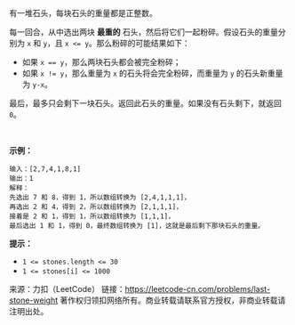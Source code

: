 有一堆石头，每块石头的重量都是正整数。

每一回合，从中选出两块 **最重的** 石头，然后将它们一起粉碎。假设石头的重量分别为 ```x``` 和 ```y```，且 ```x <= y```。那么粉碎的可能结果如下：

* 如果 ```x == y```，那么两块石头都会被完全粉碎；
* 如果 ```x != y```，那么重量为 ```x``` 的石头将会完全粉碎，而重量为 ```y``` 的石头新重量为 ```y-x```。

最后，最多只会剩下一块石头。返回此石头的重量。如果没有石头剩下，就返回 ```0```。

 

**示例：**
```
输入：[2,7,4,1,8,1]
输出：1
解释：
先选出 7 和 8，得到 1，所以数组转换为 [2,4,1,1,1]，
再选出 2 和 4，得到 2，所以数组转换为 [2,1,1,1]，
接着是 2 和 1，得到 1，所以数组转换为 [1,1,1]，
最后选出 1 和 1，得到 0，最终数组转换为 [1]，这就是最后剩下那块石头的重量。
```

**提示：**

* ```1 <= stones.length <= 30```
* ```1 <= stones[i] <= 1000```

来源：力扣（LeetCode）
链接：https://leetcode-cn.com/problems/last-stone-weight
著作权归领扣网络所有。商业转载请联系官方授权，非商业转载请注明出处。

